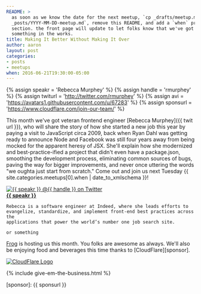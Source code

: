 ```yaml
---
README: >
  as soon as we know the date for the next meetup, `cp _drafts/meetup.md
  _posts/YYYY-MM-DD-meetup.md`, remove this README, and add a `when` property to this
  section. the front page will update to let folks know that we've got
  something in the works.
title: Making It Better Without Making It Over
author: aaron
layout: post
categories:
- posts
- meetups
when: 2016-06-21T19:30:00-05:00
---
```


{% assign speakr = 'Rebecca Murphey' %}
{% assign handle = 'rmurphey' %}
{% assign twiturl = 'http://twitter.com/rmurphey' %}
{% assign avi = 'https://avatars1.githubusercontent.com/u/67283' %}
{% assign sponsurl = 'https://www.cloudflare.com/join-our-team/' %}

This month we've got veteran frontend engineer [Rebecca Murphey]({{ twit url }}), who will share the story of how she started a new job this year by paying a visit to JavaScript circa 2009, back when Ryan Dahl was getting ready to announce Node and Facebook was still four years away from being mocked for the apparent heresy of JSX. She'll explain how she modernized and best-practice-ified a project that didn't even have a package.json, smoothing the development process, eliminating common sources of bugs, paving the way for bigger improvements, and never once uttering the words "we oughta just start from scratch." Come out and join us next Tuesday <x-date>{{ site.categories.meetups[0].when | date_to_xmlschema }}</x-date>!

<div class="media-object speaker-bio">
  <a href="{{ twiturl }}">
    <img alt="{{ speakr }} @{{ handle }} on Twitter" src="{{ avi }}" />
  </a>
  <div>
    <a href="{{ twiturl }}"><strong>{{ speakr }}</strong></a>

    Rebecca is a software engineer at Indeed, where she leads efforts to
    evangelize, standardize, and implement front-end best practices across the
    applications that power the world’s number one job search site.

    or something
  </div>
</div>

[Frog][] is hosting us this month. You folks are awesome as always. We'll also be enjoying food and beverages this time thanks to [CloudFlare][sponsor].

<div class="sponsor-logo">
  <a href="{{ sponsurl }}">
    <img src="https://upload.wikimedia.org/wikipedia/commons/thumb/9/9e/Cloudflare-logo-horizontal.svg/800px-Cloudflare-logo-horizontal.svg.png" alt="CloudFlare Logo" />
  </a>
</div>

{% include give-em-the-business.html %}

[Frog]: http://www.frogdesign.com/contact/austin.html
[sponsor]: {{ sponsurl }}
